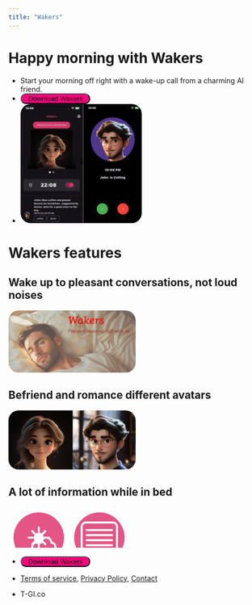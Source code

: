 ```yaml
---
title: "Wakers"
---
```

<link href="wakers.css" rel="stylesheet"/>
<script>
function showImagePopup() {
  // Check if the user is on a mobile device
  const isMobile = /Android|webOS|iPhone|iPad|iPod|BlackBerry|IEMobile|Opera Mini/i.test(navigator.userAgent);
  
  if (isMobile) {
    // Redirect to download link if on mobile
    window.location.href = "https://onelink.to/6rmp4d";
    return;
  }
  
  // Show image popup for desktop users
  const popup = document.createElement('div');
  popup.style.position = 'fixed';
  popup.style.top = '0';
  popup.style.left = '0';
  popup.style.width = '100%';
  popup.style.height = '100%';
  popup.style.backgroundColor = 'rgba(0,0,0,0.8)';
  popup.style.display = 'flex';
  popup.style.justifyContent = 'center';
  popup.style.alignItems = 'center';
  popup.style.zIndex = '1000';
  
  const img = document.createElement('img');
  img.src = 'qr.png';
  img.style.maxWidth = '90%';
  img.style.maxHeight = '90%';
  
  popup.appendChild(img);
  
  popup.onclick = function() {
    document.body.removeChild(popup);
  };
  
  document.body.appendChild(popup);
}
</script>

# Happy morning with Wakers
- Start your morning off right with a wake-up call from a charming AI friend.
- <button onclick="showImagePopup()" style="background-color:#ff007f;border-radius:20px;">.     Download Wakers    .</button>
- <img src='wakers_screen_eng_1000.png' style="width:50%;background-color:transparent;border-radius:20px;"/>

# Wakers features
## Wake up to pleasant conversations, not loud noises
<img src='wakers_banner_1024_500_en.png' style="width:50%;background-color:transparent;border-radius:20px;"/>

## Befriend and romance different avatars
<img src='avatars.png' style="width:50%;background-color:transparent;border-radius:20px;"/>

## A lot of information while in bed
<svg width="240" height="80" xmlns="http://www.w3.org/2000/svg">
  <defs>
    <!-- 붉은색 계열 그라데이션 정의 -->
    <linearGradient id="gradRed" x1="0%" y1="0%" x2="0%" y2="100%">
      <stop offset="0%" style="stop-color:#FF5E62;stop-opacity:1"/>
      <stop offset="100%" style="stop-color:#FF9966;stop-opacity:1"/>
    </linearGradient>
  </defs>

  <!-- 날씨 앱 아이콘 -->
  <g transform="translate(10,10)">
    <!-- 원형 배경 -->
    <circle cx="50" cy="50" r="50" fill="#e35584"/>
    <!-- 날씨 아이콘: 태양 + 구름 -->
    <g transform="translate(20,20)" stroke="#ffffff" fill="none" stroke-width="4" stroke-linecap="round" stroke-linejoin="round">
      <!-- 태양 (중앙에 위치, 원형) -->
      <circle cx="30" cy="30" r="8" fill="#ffffff"/>
      <!-- 태양 광선 -->
      <line x1="30" y1="10" x2="30" y2="18"/>
      <line x1="30" y1="42" x2="30" y2="50"/>
      <line x1="10" y1="30" x2="18" y2="30"/>
      <line x1="42" y1="30" x2="50" y2="30"/>
      <line x1="17" y1="17" x2="23" y2="23"/>
      <line x1="37" y1="37" x2="43" y2="43"/>
      <line x1="17" y1="43" x2="23" y2="37"/>
      <line x1="37" y1="23" x2="43" y2="17"/>
      <!-- 구름 -->
      <path d="M55,40 
               a10,10 0 0,0 -10,-10 
               a10,10 0 0,0 -10,10 
               h-10 
               a8,8 0 0,0 0,16 
               h30 
               a8,8 0 0,0 0,-16z"/>
    </g>
  </g>

  <!-- 뉴스 앱 아이콘 -->
  <g transform="translate(130,10)">
    <!-- 원형 배경 -->
    <circle cx="50" cy="50" r="50" fill="#e35584"/>
    <!-- 뉴스 아이콘: 신문 모양 -->
    <g transform="translate(15,20)" stroke="#ffffff" fill="none" stroke-width="4" stroke-linecap="round" stroke-linejoin="round">
      <!-- 신문 외곽 -->
      <rect x="0" y="0" width="70" height="60" rx="8" ry="8"/>
      <!-- 텍스트 라인 -->
      <line x1="10" y1="15" x2="60" y2="15"/>
      <line x1="10" y1="25" x2="60" y2="25"/>
      <line x1="10" y1="35" x2="60" y2="35"/>
      <line x1="10" y1="45" x2="60" y2="45"/>
    </g>
  </g>

  <!-- 옷코디 앱 아이콘 -->
  <g transform="translate(250,10)">
    <!-- 원형 배경 -->
    <circle cx="50" cy="50" r="50" fill="#e35584"/>
    <!-- 옷코디 아이콘: 옷걸이 형태 -->
    <g transform="translate(20,25)" stroke="#ffffff" fill="none" stroke-width="4" stroke-linecap="round" stroke-linejoin="round">
      <!-- 옷걸이 상단 곡선 -->
      <path d="M10,10 Q30,0 50,10"/>
      <!-- 옷걸이 본체 -->
      <line x1="10" y1="10" x2="10" y2="40"/>
      <line x1="50" y1="10" x2="50" y2="40"/>
      <line x1="10" y1="40" x2="50" y2="40"/>
      <!-- 걸이 부분 -->
      <line x1="30" y1="0" x2="30" y2="10"/>
    </g>
  </g>
</svg>

- <button onclick="showImagePopup()" style="background-color:#ff007f;border-radius:20px;">.     Download Wakers     .</button>

- [Terms of service](terms_wakers_en), [Privacy Policy](privacy_wakers_en), [Contact](mailto:hello@t-gi.co)
- T-GI.co